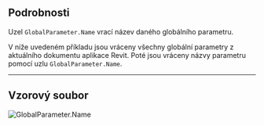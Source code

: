 ## Podrobnosti
Uzel `GlobalParameter.Name` vrací název daného globálního parametru.

V níže uvedeném příkladu jsou vráceny všechny globální parametry z aktuálního dokumentu aplikace Revit. Poté jsou vráceny názvy parametru pomocí uzlu `GlobalParameter.Name`.
___
## Vzorový soubor

![GlobalParameter.Name](./Revit.Elements.GlobalParameter.Name_img.jpg)
